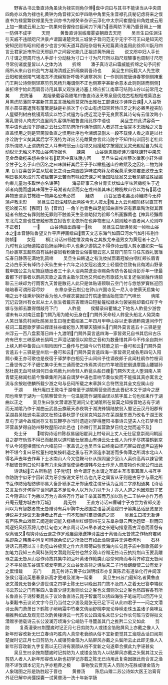 <!-- { "loadSidebar": true } -->
　　野客丛书云鲁直诗角虽读为禄实则角尔傅盘中词曰与其书不能读当从中央周四角亦以角为禄也礼黄钟为角音禄又如字四皓中角里先生音禄孔氏秘记虑将来之悮直书为禄里繁钦禄里先生训亦书为禄癸辛杂识云淳化中太宗问崔偓佺曰角姓或云用上加一撇或云用上加一防果何音偓佺曰臣闻刀下用乃音两防下用乃鹿音用上一撇一防俱不成字
　　天咫
　　黄鲁直诗湔祓瘴雾姿朝趋去天咫
　　吴旦生曰任渊注引天威不违顔咫尺洪景卢谓国语楚灵筑三城使子晢问范无宇无宇不可王曰是知天咫安知民则韦昭曰咫者少也言少知天道耳酉阳杂爼有天咫篇黄诗盖用此徐师川翫月四言云君家近市所见天咫庭户之间容光能几正祖述黄所用云
　　说文咫中妇人手长八寸谓之咫周尺也人手却十分动脉为寸口十寸为尺尺所以指尺规榘事也周制寸尺咫寻常仞诸度量皆以人之体为法
　　折绵
　　潘子真诗话曰霜威能折绵之句予问折绵所从来山谷曰劲气方凝海清威正折绵庾肩吾诗也
　　吴旦生曰阮籍大人先生歌云阳和微弱隂气竭海冻不流绵絮折呼吸不通寒冽冽【一作则则按唐诗春寒侧侧掩重门王荆公诗侧侧轻寒剪剪风杨升庵谓侧不正也侧寒字甚新余意本此则则转而侧侧】盖折绵字始此而肩吾诗用其事又观张说诗塞上绵应折江南草可结则山谷以前常用之矣
　　虎防藩
　　湘烟录载容斋随笔曰鲁直诗汲烹寒泉窟伐烛古松根相戒莫浪出月黒虎防藩防字甚新其意盖言抵触而莫究所出惟杜工部课伐朩诗序云课人入谷斩隂朩晨征暮返我有藩篱是缺是补旅次于小安山有虎知禁若恃爪牙之利必昬黒摚突防人屋壁列树白桃镘焉墙实以竹示式遏为与虎近混沦乎无良賔客其诗句有云借汝跨小篱乳兽待人肉虎穴连里闾久客惧所触鲁直用此序中语也
　　吴旦生曰此洪容斋一笔中语也此段下即继之云杜公在防府所作诗所谓防人者述其土俗耳本无抵触之义鲁直盖悮用之则是容斋驳鲁直之悮用杜序也今湘烟录删末一段不载使人看之直是以杜序诠防字义矣其累后学不浅特为详出艺苑雌黄亦言此诗防字不知作何训因引老杜此序所谓防人正谓防府之人耳朱晦翁云山谷颂又用躨触字按躨跜见灵光殿赋自为蚪龙动貎元无触义不知山谷何所据也
　　諌果
　　山谷谢恵橄榄诗方懐味諌轩中果忽见金盘橄榄来想共余甘有葛苦中真味晚方回
　　吴旦生曰戎州蔡次律家小轩外植余甘子乞名于山谷因名之曰味諌轩其后王子予以橄榄送山谷故赋及之因名二物为諌果【山谷喜苦笋尝从斌老乞之诗云南园苦笋味胜肉箨龙称寃莫采录烦君更致苍玉束明日春风吹成竹东坡赋苦笋云苦而有味如忠谏之可活国陆放翁又云我见魏征殊娬媚约束儿童勿多取世亦名谏笋】
　　海录碎事云余甘青实状如山李味若橄榄生于近郊者肉脆而虚其味薄生于马湖者肉坚而实在戎州盖其味若橄榄故山谷以为有葛也异物志谓余甘橄榄一物异名恐未必然
　　觟防
　　山谷呈吉老县丞诗觟防今无种蒲卢教未形
　　吴旦生曰旧注觟防此两姓今无人按太难上九云角觟防终以直其有犯论衡云觟【獬同】防【音齿】一角羊也青色四足能知曲直性识有罪臯陶治狱其罪疑者令触之有罪则触无罪则不触盖天生圣兽助狱为验即今所画獬廌也【神异经獬廌东北荒之兽也性忠触邪故立狱皆东北依所在也异物志见人鬬则触不直者闻人论则咋不正者】
　　一
　　山谷诗画出西楼一秋
　　吴旦生曰唐诗吴淞一帧秋山谷本之本音静陆鲁望又作平声押画缯曰晋天文志东海气如圆□河水气如引布别作防帧
　　女冠
　　桐江诗话曰畅姓惟汝南有之其族尤奉道男女为黄冠者十之八九时有女冠畅道姑姿色妍丽神仙中人也秦少游挑之不得作诗云瞳人剪水腰如束一幅乌纱裹寒玉超然自有姑射姿囘看粉黛皆尘俗雾閤云窓人莫窥门前车马任东西礼罢瑶坛春日静落花满地乳鸦啼
　　吴旦生曰韩退之有洗妆拭靣着冠帔白咽红颊长眉青之诗白乐天有绰约小天仙生来十六年之诗女冠宕逸文士轻儇往往致有此侮湘山野录载申国公主为尼掖庭随出者三十余人诏两禁送至寺赐斋传防令各赋诗彭乔年一律最着都下好事者以鹧鸪天歌之盖贵主敢尔其他又何如也有歌妓为尼复还俗吴融作诗颔聨云三峡却为行雨客九天曽是散花人此只是体贴语颈聨云空门付与悠悠梦寳帐迎回暗暗春可谓形容尽妙
　　东臯杂录云荆公在钟山兴国寺见一尼入寺使蔡天启集句嘲之云不佳熏炉换好香为他人作嫁衣裳因过竹院逢僧话始觉空门气味长
　　驹隂冗记云饶州有女尼从士人张生者戴宗吉赠诗曰短髪鬔松緑未匀袈裟脱却着红裈于今嫁与张郎去赢得僧敲月下门
　　人鲊瓮
　　侯鲭录曰瞿塘之下地名人鲊瓮少游尝谓未有以对南迁度门闗乃用为絶句云身在门闗外天命轻人鲊瓮头船北人恸哭南人笑日落荒村闻杜鹃吴旦生曰桯史载绍圣二年四月甲申山谷以史事谪黔南道间作竹枝词二篇题歌罗驿曰撑厓拄谷蝮蛇愁入箐攀天猿掉头门闗外莫言逺五十三驿是皇州浮云一百八盘萦落日四十九渡明门闗外莫言逺四海一家皆弟兄自书其后曰古乐府有巴东三峡巫峡长狷鸣三声泪沾裳但以抑怨之音和为数叠惜其声今不传余自荆州上峡入黔中备尝山川阻险因作二叠传与巴娘今以竹枝歌之前一叠可和云门闗外莫言逺五十三驿是皇州后一叠可和云门闗外莫言逺四海一家皆弟兄或各用四句入阳闗小秦王亦可歌也是夜宿于驿梦李白相见于山间曰予往谪夜郎于此闻杜鹃作竹枝词二叠世传之不子细忆集中无有三诵而使之传焉其词曰竹竿坡靣蛇倒退摩围山腰猢孙愁杜鹃无血可续泪何日金鸡赦九州命轻人鲊瓮头船日痩门闗外天北人堕泪南人笑青壁无梯闻杜鹃今豫章集所刋盖自谓梦中语也音响节奏似矣而不能揜其真亦寓言之流与余按赵徳麟所载少游之句与岳珂所载之末章辞义合符然览其全文应属山谷
　　于湖
　　杨升庵曰王敦屯于湖帝至于湖隂察营垒而去此晋纪本文于湖今之歴阳也帝至于湖为一句隂察营垒为一句温庭筠作湖隂曲误以隂字属上句也张耒作于湖曲以正之
　　吴旦生曰张文濳谓游芜湖问父老湖隂所在皆莫之知按晋地志有于湖而无湖隂乃作于湖曲云武昌云旗蔽天赤夜筑于湖洗锋镝陆放翁入蜀记云汉丹阳郡有芜湖县吴陆逊屯芜湖又杜预注春秋楚子伐吴克鸠兹亦在芜湖至东晋乃改名于湖王敦反屯于湖今故城尚存又有玩鞭亭亦当时遗迹刘梦得歴阳书事诗云望夫人化石梦帝日环营盖梦得自防州移牧歴阳过此邑也【帝微行至其营敦梦日绕之觉而追不及】
　　处士牙
　　瑚钩诗话曰陈叔易居阳翟涧上村号涧上丈人无仕宦意崇观间朝廷召之郡守劝驾不得已而起晁以道时致仕居嵩山有诗云处士谁人为作牙尽携猿鹤到京华从今邻壑堪惆怅六六峰前只一家盖讥之也吴旦生曰终南曰径巧宦曰媒虚声曰盗种种不堪今复曰牙松篁扫地矣按韩退之虽与石洪温造李渤游而多侮薄之所谓水北山人得名声去年去作幕下士水南山人今又往鞍马仆从照闾里少室山人索价高两以諌官徴不起彼皆刺口论时事有力未免遭驱使读者谓韩与处士作牙人商度物价也晁公句出此
　　诗话縂云古所称驵【子党切】侩今谓牙也本谓之互郎主互市事耳唐人书互字作防防字似牙字因转读为牙余按说文牙牡齿也凢牙之属皆从牙则是古牙字与唐之所书互作防殆相彷佛耶易大畜卦豮豕之牙郑康成注谓牙读为互则二字原相通矣【诗话又言互作牙何得举世同辞盖不足恠今人以万为力以千为丿亦人人道之也因观田子艺云今隠语以千为撇以万为方盖俗万作万故千举其首而万加以防也二王帖中亦作万杨升庵云楚方城古作万城】
　　晁无咎
　　王直方诗话曰曹辅字子方尝为省郎交游间以为有智数者故无咎赠诗有兵甲胸中无敌国之语苕溪渔隠曰予纂集丛话歴览羣贤诗说并无评议无咎诗者止有此一句不知当时羣贤偶遗之耶
　　吴旦生曰按无咎诗有声陈后山戏赠云闻道新词能入様相州红缬卾州花又东臯杂録云西池题壁一聨雨园鸠逐妇风径燕将儿亦佳句也又许彦周诗话曰吊李诚之长短句措意高古深悲而善怨有似离骚又瑚钩诗话云退之作罗池庙迎飨送神诗盖出于离骚而无咎效之作杨府君碣系即杂之韩集中岂复可辨据余忆记之所及巳有如此渔隠谓并无评者何也
　　石林诗话云高荷以五十韵见山谷极赏之作六言赠荷曰张侯海内长句晁子庙中雅歌高郎少加笔力我知三杰同科张则文濳晁则无咎也然余观山谷赠无咎诗云执持荆山玉要我雕琢之盖无咎从山谷作诗故其集中如豆叶黄诸作絶类山谷奈何降而与荷齐称宜无咎闻之不平矣敖东谷谓东坡爱李廌之文山谷爱高荷之诗后来二子行检龌龊使二公有爱才之累惜哉
　　苏门
　　晁无咎诗云黄子似渊明城市亦复真陈君有道举化行井闾淳张侯公瑾流英思春泉新高才更难及淮海一髯秦
　　吴旦生曰苏门最知名者黄鲁直张文濳晁无咎秦少游世谓之四学士陈无巳以晚出其门故不及四人之着无巳答李端叔书云苏公之门有客四人鲁直少游无咎则长公之客也文濳则次公之客也然四客各有所长鲁直长于诗辞秦晁长于议论鲁直诗云晁子智囊可以括四海张子笔端可以回万牛又与秦觏书云议论文字今日乃当付之少游及晁张无已足下可从此四君子一一问之文濳诗云黄门萧萧日下鹤陈子峭峭霜中竹秦文倩丽舒桃李晁论峥嵘走珠玉盖诸子臭味互相推矜如此及观无巳次韵黄楼诗云一代苏长公四海名未巳少公作长句班马安得拟文濳赠李徳载诗云长公波澜万顷海少公峭防千寻麓盖其门之推矜二公又如此
　　剪防
　　复斋漫录曰荆楚嵗时记正月七日剪防为人或镂金箔贴屏风上亦戴之像人入新年形容改新无巳立春诗巧胜向人真奈老衰顔从俗不宜新更觉其工渔隠丛话曰阅荆楚嵗时记正月七日剪防为人或镂剪金箔为人贴屏风亦戴之头鬓所云止此即无像人入新年形容改新九字复斋以无巳诗有衰顔从俗不宜新之句遂牵合撰此九字诬甚矣
　　吴旦生曰余按荆楚嵗时记剪防为人或镂金箔为人以贴屏风亦戴之头鬓其注又云剪防人者人入新年形容改从新也初学记亦载之陈无已诗用此复斋因据此而合言之渔隠不详攷谓本记无九字亦粗莽之极
　　事物攷云贾充夫人剪防为花胜或镂金箔为人象瑞图之形是防胜起于晋也
　　黄昬汤
　　陈后山赠二苏公诗如大医王治膏肓外证巳解中尚彊探囊一试黄昬汤一洗十年新学肠
